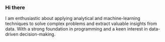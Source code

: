 ### Hi there
I am enthusiastic about applying analytical and machine-learning techniques to solve complex problems and extract valuable insights from data. With a strong foundation in programming and a keen interest in data-driven decision-making.
